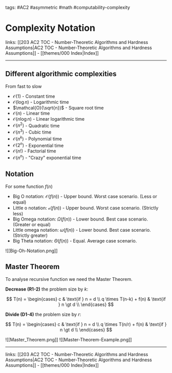 tags: #AC2 #asymmetric #math #computability-complexity

# Complexity Notation

links: [[203 AC2 TOC - Number-Theoretic Algorithms and Hardness Assumptions|AC2 TOC - Number-Theoretic Algorithms and Hardness Assumptions]] - [[themes/000 Index|Index]]

---

## Different algorithmic complexities

From fast to slow

* $\mathcal{O}(1)$ - Constant time
* $\mathcal{O}(\log n)$ - Logarithmic time
* $\mathcal{O}(\sqrt{n})$ - Square root time
* $\mathcal{O}(n)$ - Linear time
* $\mathcal{O}(n \log n)$ - Linear logarithmic time
* $\mathcal{O}(n^2)$ - Quadratic time
* $\mathcal{O}(n^3)$ - Cubic time
* $\mathcal{O}(n^k)$ - Polynomial time
* $\mathcal{O}(2^n)$ - Exponential time
* $\mathcal{O}(n!)$ - Factorial time
* $\mathcal{O}(n^n)$ - "Crazy" exponential time

## Notation

For some function $f(n)$

* Big O notation: $\mathcal{O}(f(n))$ - Upper bound. Worst case scenario. (Less or equal)
* Little o notation: $\mathcal{o}(f(n))$ - Upper bound. Worst case scenario. (Strictly less)
* Big Omega notation: $\Omega(f(n))$ - Lower bound. Best case scenario. (Greater or equal)
* Little omega notation: $\omega(f(n))$ - Lower bound. Best case scenario. (Strictly greater)
* Big Theta notation: $\Theta(f(n))$ - Equal. Average case scenario.

![[Big-Oh-Notation.png]]

## Master Theorem

To analyse recursive function we need the Master Theorem.

**Decrease (R1-2)** the problem size by $k$:

$$
T(n) = 
\begin{cases} 
	c & \text{if } n = d \\ 
	q \times T(n-k) + f(n) & \text{if } n \gt d \\ 
\end{cases}
$$

**Divide (D1-4)** the problem size by $r$:

$$
T(n) = 
\begin{cases} 
	c & \text{if } n = d \\ 
	q \times T(n/r) + f(n) & \text{if } n \gt d \\ 
\end{cases}
$$


![[Master_Theorem.png]]
![[Master-Theorem-Example.png]]

---
links: [[203 AC2 TOC - Number-Theoretic Algorithms and Hardness Assumptions|AC2 TOC - Number-Theoretic Algorithms and Hardness Assumptions]] - [[themes/000 Index|Index]]